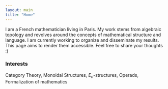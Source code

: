 ```yaml
---
layout: main
title: "Home"
---
```

I am a French mathematician living in Paris. My work stems from algebraic topology and revolves around the concepts of mathematical structure and language. I am currently working to organize and disseminate my results. This page aims to render them accessible. Feel free to share your thoughts :)

### Interests

Category Theory, Monoidal Structures, $E_n$-structures, Operads, Formalization of mathematics
